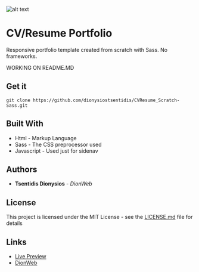 ![alt text](https://raw.githubusercontent.com/dionysiostsentidis/CVResume_Scratch-Sass/master/src/images/mockup.jpg)

# CV/Resume Portfolio
Responsive portfolio template created from scratch with Sass. No frameworks.

WORKING ON README.MD

## Get it
```
git clone https://github.com/dionysiostsentidis/CVResume_Scratch-Sass.git
```

## Built With

* Html - Markup Language
* Sass - The CSS preprocessor used
* Javascript - Used just for sidenav

## Authors

* **Tsentidis Dionysios** - *DionWeb*

## License

This project is licensed under the MIT License - see the [LICENSE.md](LICENSE.md) file for details

## Links
* [Live Preview](https://dionysiostsentidis.github.io/CVResume_Scratch-Sass/) 
* [DionWeb](http://www.dionweb.me/)
